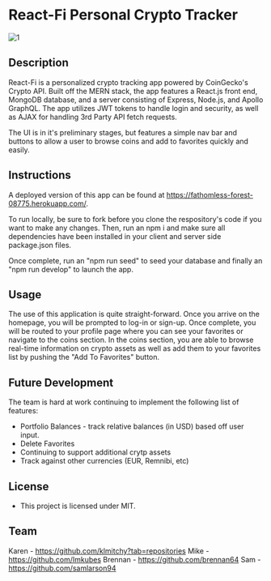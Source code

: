# React-Fi Personal Crypto Tracker

![1](https://user-images.githubusercontent.com/24683662/172167556-4bfc263e-30be-452d-b89f-c3d88c0afe01.png)

## Description
React-Fi is a personalized crypto tracking app powered by CoinGecko's Crypto API.  Built off the MERN stack, the app features a React.js front end, MongoDB database, and a server consisting of Express, Node.js, and Apollo GraphQL.  The app utilizes JWT tokens to handle login and security, as well as AJAX for handling 3rd Party API fetch requests. 

The UI is in it's preliminary stages, but features a simple nav bar and buttons to allow a user to browse coins and add to favorites quickly and easily.

## Instructions
A deployed version of this app can be found at https://fathomless-forest-08775.herokuapp.com/.

To run locally, be sure to fork before you clone the respository's code if you want to make any changes. Then, run an npm i and make sure all dependencies have been installed in your client and server side package.json files. 

Once complete, run an "npm run seed" to seed your database and finally an "npm run develop" to launch the app.

## Usage
The use of this application is quite straight-forward.  Once you arrive on the homepage, you will be prompted to log-in or sign-up. Once complete, you will be routed to your profile page where you can see your favorites or navigate to the coins section.  In the coins section, you are able to browse real-time information on crypto assets as well as add them to your favorites list by pushing the "Add To Favorites" button.

## Future Development
The team is hard at work continuing to implement the following list of features: 
- Portfolio Balances - track relative balances (in USD) based off user input.
- Delete Favorites
- Continuing to support additional crytp assets
- Track against other currencies (EUR, Remnibi, etc)

## License
- This project is licensed under MIT.

## Team
Karen - https://github.com/klmitchy?tab=repositories
Mike - https://github.com/Imkubes
Brennan - https://github.com/brennan64
Sam - https://github.com/samlarson94